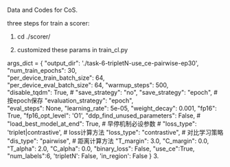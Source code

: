 Data and Codes for CoS.

three steps for train a scorer:

1. cd ./scorer/
  
2. customized these params in train_cl.py

args_dict = {
        "output_dir": './task-6-tripletN-use_ce-pairwise-ep30',  
        "num_train_epochs": 30,   
        "per_device_train_batch_size": 64,  
        "per_device_eval_batch_size": 64, 
        "warmup_steps": 500,  
        "disable_tqdm": True,
        # "save_strategy": "no",
        "save_strategy": "epoch", # 按epoch保存
        "evaluation_strategy": "epoch",  
        "eval_steps": None,
        "learning_rate": 5e-05,
        "weight_decay": 0.001,
        "fp16": True, 
        "fp16_opt_level": 'O1',
        "ddp_find_unused_parameters": False,
        # "load_best_model_at_end": True, # 早停机制必设参数
        # "loss_type": 'triplet|contrastive', # loss计算方法
        "loss_type": "contrastive", # 对比学习策略
        "dis_type": "pairwise", # 距离计算方法
        "T_margin": 3.0,
        "C_margin": 0.0,
        "T_alpha": 2.0,
        "C_alpha": 0.0,
        "binary_loss": False,
        "use_ce":True,
        "num_labels":6,
        'tripletN': False,
        'in_region': False
    }
3. 
